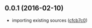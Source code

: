 <a name="0.0.1"></a>
## 0.0.1 (2016-02-10)


* importing existing sources ([cfcb7c0](https://github.com/coldrye-es/ypo-lexer-ypo/commit/cfcb7c0))



